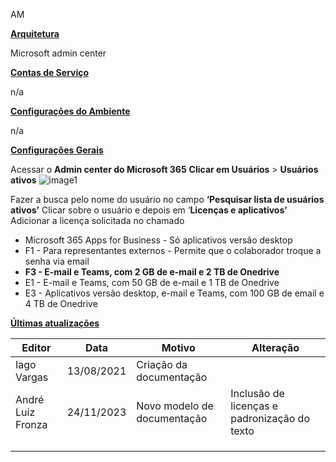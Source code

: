 AM

**<u>Arquitetura</u>**

Microsoft admin center

**<u>Contas de Serviço</u>**

n/a

**<u>Configurações do Ambiente</u>**

n/a

**<u>Configurações Gerais</u>**

Acessar o **Admin center do Microsoft 365**
**Clicar em Usuários** \> **Usuários ativos**
![image1](../../../../_resources/image1-29.png)

Fazer a busca pelo nome do usuário no campo **‘Pesquisar lista de usuários ativos’**
Clicar sobre o usuário e depois em ‘**Licenças e aplicativos’**
Adicionar a licença solicitada no chamado
- Microsoft 365 Apps for Business - Só aplicativos versão desktop
- F1 - Para representantes externos - Permite que o colaborador troque a senha via email
- **F3 - E-mail e Teams, com 2 GB de e-mail e 2 TB de Onedrive**
- E1 - E-mail e Teams, com 50 GB de e-mail e 1 TB de Onedrive
- E3 - Aplicativos versão desktop, e-mail e Teams, com 100 GB de email e 4 TB de Onedrive

**<u>Últimas atualizações</u>**  

| Editor | Data | Motivo | Alteração |
|----|----|----|----|
| Iago Vargas | 13/08/2021 | Criação da documentação |  |
| André Luiz Fronza | 24/11/2023 | Novo modelo de documentação | Inclusão de licenças e padronização do texto |
|  |  |  |  |
|  |  |  |  |
|  |  |  |  |

